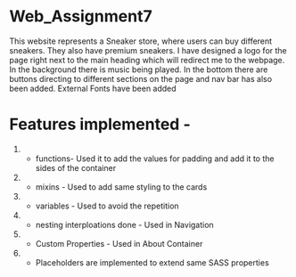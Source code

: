 # Web_Assignment7

This website represents a Sneaker store, where users can buy different sneakers. They also have premium sneakers.
I have designed a logo for the page right next to the main heading which will redirect me to the webpage.
In the background there is music being played.
In the bottom there are buttons directing to different sections on the page and nav bar has also been added.
External Fonts have been added

# Features implemented -
1.  - functions- Used it to add the values for padding and add it to the sides of the container
2.  - mixins - Used to add same styling to the cards  
3.  - variables - Used to avoid the repetition 
4.  - nesting interploations done - Used in Navigation
5.  - Custom Properties - Used in About Container
6.  - Placeholders are implemented to extend same SASS properties 
